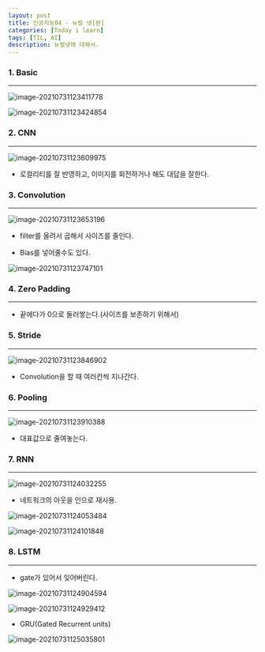 ```yaml
---
layout: post
title: 인공지능04 - 뉴럴 넷[완]
categories: [Today i learn]
tags: [TIL, AI]
description: 뉴럴넷에 대해서.
---
```


### 1. Basic

---

![image-20210731123411778](https://raw.githubusercontent.com/chunyunseo/ImageRepo/image/img/image-20210731123411778.png)

![image-20210731123424854](https://raw.githubusercontent.com/chunyunseo/ImageRepo/image/img/image-20210731123424854.png)

### 2. CNN

---

![image-20210731123609975](https://raw.githubusercontent.com/chunyunseo/ImageRepo/image/img/image-20210731123609975.png)

- 로컬리티를 잘 반영하고, 이미지를 회전하거나 해도 대답을 잘한다.

### 3. Convolution

---

![image-20210731123653196](https://raw.githubusercontent.com/chunyunseo/ImageRepo/image/img/image-20210731123653196.png)

- filter를 올려서 곱해서 사이즈를 줄인다.

- Bias를 넣어줄수도 있다.

![image-20210731123747101](https://raw.githubusercontent.com/chunyunseo/ImageRepo/image/img/image-20210731123747101.png)

### 4. Zero Padding

---

- 끝에다가 0으로 둘러쌓는다.(사이즈를 보존하기 위해서)

### 5. Stride

---

![image-20210731123846902](https://raw.githubusercontent.com/chunyunseo/ImageRepo/image/img/image-20210731123846902.png)

- Convolution을 할 때 여러칸씩 지나간다.

### 6. Pooling

---

![image-20210731123910388](https://raw.githubusercontent.com/chunyunseo/ImageRepo/image/img/image-20210731123910388.png)

- 대표값으로 줄여놓는다.

### 7. RNN

---

![image-20210731124032255](https://raw.githubusercontent.com/chunyunseo/ImageRepo/image/img/image-20210731124032255.png)

- 네트워크의 아웃을 인으로 재사용.

![image-20210731124053484](https://raw.githubusercontent.com/chunyunseo/ImageRepo/image/img/image-20210731124053484.png)

![image-20210731124101848](https://raw.githubusercontent.com/chunyunseo/ImageRepo/image/img/image-20210731124101848.png)

### 8. LSTM

---

- gate가 있어서 잊어버린다.

![image-20210731124904594](https://raw.githubusercontent.com/chunyunseo/ImageRepo/image/img/image-20210731124904594.png)

![image-20210731124929412](https://raw.githubusercontent.com/chunyunseo/ImageRepo/image/img/image-20210731124929412.png)

- GRU(Gated Recurrent units)

![image-20210731125035801](https://raw.githubusercontent.com/chunyunseo/ImageRepo/image/img/image-20210731125035801.png)


